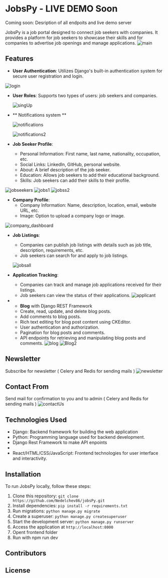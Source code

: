# JobsPy - LIVE DEMO Soon

Coming soon: Desription of all endpoits and live demo server 

JobsPy is a job portal designed to connect job seekers with companies. It provides a platform for job seekers to showcase their skills and for companies to advertise job openings and manage applications.
![main](https://github.com/Nedelchev86/jobsPy/assets/122647190/d8cf6df9-c9b2-441f-b6fc-7add2de84595)


## Features

- **User Authentication**: Utilizes Django's built-in authentication system for secure user registration and login.

![login](https://github.com/Nedelchev86/jobsPy/assets/122647190/59bc234d-caeb-424f-a287-3ad0d7aae9a8)


- **User Roles**: Supports two types of users: job seekers and companies.
  
  ![singUp](https://github.com/Nedelchev86/jobsPy/assets/122647190/aaf1dafa-867a-422f-85bc-9e32c2270923)



- ** Notifications system **
 
  ![notifications](https://github.com/Nedelchev86/jobsPy/assets/122647190/2388e8d7-f0dc-483a-8028-c46b14313384)

  ![notifications2](https://github.com/Nedelchev86/jobsPy/assets/122647190/c67d10d8-b2ea-4e3d-8ce5-74962d3ae4f1)



   
- **Job Seeker Profile**:
  - Personal Information: First name, last name, nationality, occupation, etc.
  - Social Links: LinkedIn, GitHub, personal website.
  - About: A brief description of the job seeker.
  - Education: Allows job seekers to add their educational background.
  - Skills: Job seekers can add their skills to their profile.

 ![jobseekers](https://github.com/Nedelchev86/jobsPy/assets/122647190/27c2c7f5-4a0d-43dd-9a79-55c8c12f116e)
 ![jobs1](https://github.com/Nedelchev86/jobsPy/assets/122647190/43a62956-29ee-4106-a9d4-9d36d2e95435)
 ![jobss2](https://github.com/Nedelchev86/jobsPy/assets/122647190/99b8efbe-05dc-486e-9cfc-c64464e303be)




  
- **Company Profile**:
  - Company Information: Name, description, location, email, website URL, etc.
  - Image: Option to upload a company logo or image.
    
![company_dashboard](https://github.com/Nedelchev86/jobsPy/assets/122647190/6eca838b-cc66-425b-b1ba-99c184cf3834)

    
- **Job Listings**:
  - Companies can publish job listings with details such as job title, description, requirements, etc.
  - Job seekers can search for and apply to job listings.
 
  ![jobsall](https://github.com/Nedelchev86/jobsPy/assets/122647190/ca6ba2f1-a487-47b2-8cca-a3bf77b9af19)

- **Application Tracking**:
  - Companies can track and manage job applications received for their listings.
  - Job seekers can view the status of their applications.
    ![applicant](https://github.com/Nedelchev86/jobsPy/assets/122647190/bb536aea-c91c-42e9-bc23-4b837a17b8be)



 
- - **Blog** with Django REST Framework
  - Create, read, update, and delete blog posts.
  - Add comments to blog posts.
  - Rich text editing for blog post content using CKEditor.
  - User authentication and authorization.
  - Pagination for blog posts and comments.
  - API endpoints for retrieving and manipulating blog posts and comments.
    ![blog](https://github.com/Nedelchev86/jobsPy/assets/122647190/57eb606f-f9f7-4673-918e-4d05738d6d54)
    ![Blog2](https://github.com/Nedelchev86/jobsPy/assets/122647190/31dedca4-34ce-48cb-85d2-0ea87a50a62c)




## Newsletter
  Subscribe for newsletter ( Celery and Redis for sending mails )
![newsletter](https://github.com/Nedelchev86/jobsPy/assets/122647190/cb41ec38-b8f2-4ef2-98d1-0092bdae24f4)


## Contact From
  Send mail for confirmation to you and to admin ( Celery and Redis for sending mails )
![contactUs](https://github.com/Nedelchev86/jobsPy/assets/122647190/9ff11d8d-28b3-40d6-9666-2a1bc259f577)

  


## Technologies Used

- Django: Backend framework for building the web application
- Python: Programming language used for backend development.
- Django Rest Framework to make API enpoints
- 
- React/HTML/CSS/JavaScript: Frontend technologies for user interface and interactivity.




## Installation

To run JobsPy locally, follow these steps:

1. Clone this repository: `git clone https://github.com/Nedelchev86/jobsPy.git`
2. Install dependencies: `pip install -r requirements.txt`
3. Run migrations: `python manage.py migrate`
4. Create a superuser: `python manage.py createsuperuser`
5. Start the development server: `python manage.py runserver`
6. Access the application at `http://localhost:8000`
7. Opent frontend folder
8. Run with npm run dev

   

## Contributors



## License


